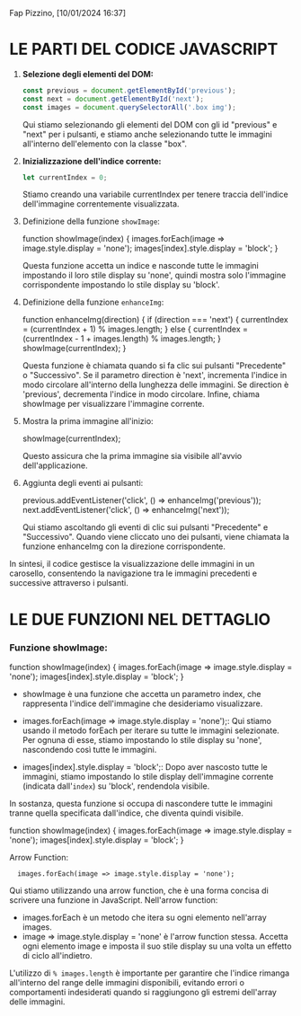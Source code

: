 Fap Pizzino, [10/01/2024 16:37]
# LE PARTI DEL CODICE JAVASCRIPT

1. **Selezione degli elementi del DOM:**
   
   ```javascript
   const previous = document.getElementById('previous');
   const next = document.getElementById('next');
   const images = document.querySelectorAll('.box img');
   ```

   Qui stiamo selezionando gli elementi del DOM con gli id "previous" e "next" per i pulsanti, e stiamo anche selezionando tutte le immagini all'interno dell'elemento con la classe "box".

2. **Inizializzazione dell'indice corrente:**
   
   ```javascript
   let currentIndex = 0;
   ```

   Stiamo creando una variabile currentIndex per tenere traccia dell'indice dell'immagine correntemente visualizzata.

3. Definizione della funzione `showImage`:
   
      function showImage(index) {
       images.forEach(image => image.style.display = 'none');
       images[index].style.display = 'block';
   }
   

   Questa funzione accetta un indice e nasconde tutte le immagini impostando il loro stile display su 'none', quindi mostra solo l'immagine corrispondente impostando lo stile display su 'block'.

4. Definizione della funzione `enhanceImg`:
   
      function enhanceImg(direction) {
       if (direction === 'next') {
           currentIndex = (currentIndex + 1) % images.length;
       } else {
           currentIndex = (currentIndex - 1 + images.length) % images.length;
       }
       showImage(currentIndex);
   }
   

   Questa funzione è chiamata quando si fa clic sui pulsanti "Precedente" o "Successivo". Se il parametro direction è 'next', incrementa l'indice in modo circolare all'interno della lunghezza delle immagini. Se direction è 'previous', decrementa l'indice in modo circolare. Infine, chiama showImage per visualizzare l'immagine corrente.

5. Mostra la prima immagine all'inizio:
   
      showImage(currentIndex);
   

   Questo assicura che la prima immagine sia visibile all'avvio dell'applicazione.

6. Aggiunta degli eventi ai pulsanti:
   
      previous.addEventListener('click', () => enhanceImg('previous'));
   next.addEventListener('click', () => enhanceImg('next'));
   

   Qui stiamo ascoltando gli eventi di clic sui pulsanti "Precedente" e "Successivo". Quando viene cliccato uno dei pulsanti, viene chiamata la funzione enhanceImg con la direzione corrispondente.

In sintesi, il codice gestisce la visualizzazione delle immagini in un carosello, consentendo la navigazione tra le immagini precedenti e successive attraverso i pulsanti.

# LE DUE FUNZIONI NEL DETTAGLIO

### Funzione showImage:

function showImage(index) {
    images.forEach(image => image.style.display = 'none');
    images[index].style.display = 'block';
}

- showImage è una funzione che accetta un parametro index, che rappresenta l'indice dell'immagine che desideriamo visualizzare.

- images.forEach(image => image.style.display = 'none');: Qui stiamo usando il metodo forEach per iterare su tutte le immagini selezionate. Per ognuna di esse, stiamo impostando lo stile display su 'none', nascondendo così tutte le immagini.

- images[index].style.display = 'block';: Dopo aver nascosto tutte le immagini, stiamo impostando lo stile display dell'immagine corrente (indicata dall'`index`) su 'block', rendendola visibile.

In sostanza, questa funzione si occupa di nascondere tutte le immagini tranne quella specificata dall'indice, che diventa quindi visibile.


function showImage(index) {
    images.forEach(image => image.style.display = 'none');
    images[index].style.display = 'block';
}

 Arrow Function:
   
      images.forEach(image => image.style.display = 'none');
   

   Qui stiamo utilizzando una arrow function, che è una forma concisa di scrivere una funzione in JavaScript. Nell'arrow function:

   - images.forEach è un metodo che itera su ogni elemento nell'array images.
   - image => image.style.display = 'none' è l'arrow function stessa. Accetta ogni elemento image e imposta il suo stile display su una volta un effetto di ciclo all'indietro.

L'utilizzo di `% images.length` è importante per garantire che l'indice rimanga all'interno del range delle immagini disponibili, evitando errori o comportamenti indesiderati quando si raggiungono gli estremi dell'array delle immagini.